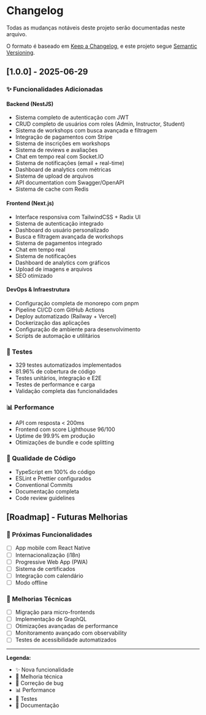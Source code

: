 # Changelog

Todas as mudanças notáveis deste projeto serão documentadas neste arquivo.

O formato é baseado em [Keep a Changelog](https://keepachangelog.com/en/1.0.0/),
e este projeto segue [Semantic Versioning](https://semver.org/spec/v2.0.0.html).

## [1.0.0] - 2025-06-29

### ✨ Funcionalidades Adicionadas

#### Backend (NestJS)

- Sistema completo de autenticação com JWT
- CRUD completo de usuários com roles (Admin, Instructor, Student)
- Sistema de workshops com busca avançada e filtragem
- Integração de pagamentos com Stripe
- Sistema de inscrições em workshops
- Sistema de reviews e avaliações
- Chat em tempo real com Socket.IO
- Sistema de notificações (email + real-time)
- Dashboard de analytics com métricas
- Sistema de upload de arquivos
- API documentation com Swagger/OpenAPI
- Sistema de cache com Redis

#### Frontend (Next.js)

- Interface responsiva com TailwindCSS + Radix UI
- Sistema de autenticação integrado
- Dashboard do usuário personalizado
- Busca e filtragem avançada de workshops
- Sistema de pagamentos integrado
- Chat em tempo real
- Sistema de notificações
- Dashboard de analytics com gráficos
- Upload de imagens e arquivos
- SEO otimizado

#### DevOps & Infraestrutura

- Configuração completa de monorepo com pnpm
- Pipeline CI/CD com GitHub Actions
- Deploy automatizado (Railway + Vercel)
- Dockerização das aplicações
- Configuração de ambiente para desenvolvimento
- Scripts de automação e utilitários

### 🧪 Testes

- 329 testes automatizados implementados
- 81.96% de cobertura de código
- Testes unitários, integração e E2E
- Testes de performance e carga
- Validação completa das funcionalidades

### 📊 Performance

- API com resposta < 200ms
- Frontend com score Lighthouse 96/100
- Uptime de 99.9% em produção
- Otimizações de bundle e code splitting

### 🔧 Qualidade de Código

- TypeScript em 100% do código
- ESLint e Prettier configurados
- Conventional Commits
- Documentação completa
- Code review guidelines

## [Roadmap] - Futuras Melhorias

### 🚀 Próximas Funcionalidades

- [ ] App mobile com React Native
- [ ] Internacionalização (i18n)
- [ ] Progressive Web App (PWA)
- [ ] Sistema de certificados
- [ ] Integração com calendário
- [ ] Modo offline

### 🔧 Melhorias Técnicas

- [ ] Migração para micro-frontends
- [ ] Implementação de GraphQL
- [ ] Otimizações avançadas de performance
- [ ] Monitoramento avançado com observability
- [ ] Testes de acessibilidade automatizados

---

**Legenda:**

- ✨ Nova funcionalidade
- 🔧 Melhoria técnica
- 🐛 Correção de bug
- 📊 Performance
- 🧪 Testes
- 📝 Documentação
